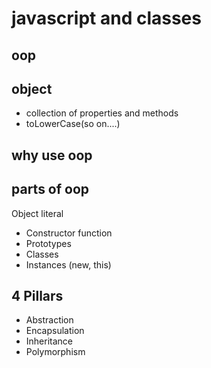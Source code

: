 # javascript and classes

## oop

## object
- collection of properties and methods
- toLowerCase(so on....)

## why use oop

## parts of oop
Object literal

- Constructor function
- Prototypes
- Classes
- Instances (new, this)

## 4 Pillars

- Abstraction
- Encapsulation
- Inheritance
- Polymorphism